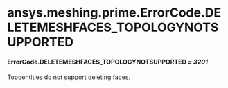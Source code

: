 <a id="ansys-meshing-prime-errorcode-deletemeshfaces-topologynotsupported"></a>

# ansys.meshing.prime.ErrorCode.DELETEMESHFACES_TOPOLOGYNOTSUPPORTED

<a id="ansys.meshing.prime.ErrorCode.DELETEMESHFACES_TOPOLOGYNOTSUPPORTED"></a>

#### ErrorCode.DELETEMESHFACES_TOPOLOGYNOTSUPPORTED *= 3201*

Topoentities do not support deleting faces.

<!-- !! processed by numpydoc !! -->
